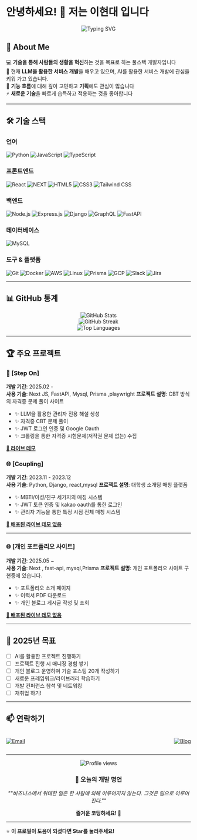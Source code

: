 # 안녕하세요! 👋 저는 이현대 입니다

<div align="center">
  <img src="https://readme-typing-svg.herokuapp.com?font=Fira+Code&size=30&pause=1000&color=36BCF7FF&center=true&vCenter=true&width=600&lines=%ED%92%80%EC%8A%A4%ED%83%9D+%EA%B0%9C%EB%B0%9C%EC%9E%90+%7C+Full+Stack+Developer;%EC%B0%BD%EC%9D%98%EC%A0%81+%EB%AC%B8%EC%A0%9C+%ED%95%B4%EA%B2%B0%EC%82%AC+%7C+Problem+Solver;%ED%95%AD%EC%83%81+%EB%B0%B0%EC%9A%B0%EB%8A%94+%ED%95%99%EC%8A%B5%EC%9E%90+%7C+Lifelong+Learner" alt="Typing SVG" />
</div>

## 🚀 About Me

💻 **기술을 통해 사람들의 생활을 혁신**하는 것을 목표로 하는 풀스택 개발자입니다  
🌱 현재 **LLM을 활용한 서비스 개발**을 배우고 있으며, AI를 활용한 서비스 개발에 관심을 키워 가고 있습니다.  
🎯 **기능 흐름**에 대해 깊이 고민하고 **기획**에도 관심이 많습니다  
⚡ **새로운 기술**을 빠르게 습득하고 적용하는 것을 좋아합니다

---

## 🛠️ 기술 스택

### 언어
![Python](https://img.shields.io/badge/Python-3776AB?style=for-the-badge&logo=python&logoColor=white)
![JavaScript](https://img.shields.io/badge/JavaScript-F7DF1E?style=for-the-badge&logo=javascript&logoColor=black)
![TypeScript](https://img.shields.io/badge/TypeScript-007ACC?style=for-the-badge&logo=typescript&logoColor=white)

### 프론트엔드
![React](https://img.shields.io/badge/React-20232A?style=for-the-badge&logo=react&logoColor=61DAFB)
![NEXT](https://img.shields.io/badge/Next.js-35495E?style=for-the-badge&logo=next.js&logoColor=4FC08D)
![HTML5](https://img.shields.io/badge/HTML5-E34F26?style=for-the-badge&logo=html5&logoColor=white)
![CSS3](https://img.shields.io/badge/CSS3-1572B6?style=for-the-badge&logo=css3&logoColor=white)
![Tailwind CSS](https://img.shields.io/badge/Tailwind_CSS-38B2AC?style=for-the-badge&logo=tailwind-css&logoColor=white)

### 백엔드
![Node.js](https://img.shields.io/badge/Node.js-43853D?style=for-the-badge&logo=node.js&logoColor=white)
![Express.js](https://img.shields.io/badge/Express.js-404D59?style=for-the-badge)
![Django](https://img.shields.io/badge/Django-092E20?style=for-the-badge&logo=django&logoColor=white)
![GraphQL](https://img.shields.io/badge/GraphQL-E10098?style=for-the-badge&logo=graphql&logoColor=white)
![FastAPI](https://img.shields.io/badge/FastAPI-009688?style=for-the-badge&logo=fastapi&logoColor=white)


### 데이터베이스
![MySQL](https://img.shields.io/badge/MySQL-00000F?style=for-the-badge&logo=mysql&logoColor=white)


### 도구 & 플랫폼
![Git](https://img.shields.io/badge/Git-F05032?style=for-the-badge&logo=git&logoColor=white)
![Docker](https://img.shields.io/badge/Docker-2496ED?style=for-the-badge&logo=docker&logoColor=white)
![AWS](https://img.shields.io/badge/AWS-232F3E?style=for-the-badge&logo=amazon-aws&logoColor=white)
![Linux](https://img.shields.io/badge/Linux-FCC624?style=for-the-badge&logo=linux&logoColor=black)
![Prisma](https://img.shields.io/badge/Prisma-2D3748?style=for-the-badge&logo=prisma&logoColor=white)
![GCP](https://img.shields.io/badge/GCP-4285F4?style=for-the-badge&logo=google-cloud&logoColor=white)
![Slack](https://img.shields.io/badge/Slack-4A154B?style=for-the-badge&logo=slack&logoColor=white)
![Jira](https://img.shields.io/badge/Jira-0052CC?style=for-the-badge&logo=jira&logoColor=white)


---

## 📊 GitHub 통계

<div align="center">
  <img src="https://github-readme-stats.vercel.app/api?username=kicet3&show_icons=true&theme=radical&hide_border=true&count_private=true" alt="GitHub Stats" />
</div>

<div align="center">
  <img src="https://github-readme-streak-stats.herokuapp.com/?user=kicet3&theme=radical&hide_border=true" alt="GitHub Streak" />
</div>

<div align="center">
  <img src="https://github-readme-stats.vercel.app/api/top-langs/?username=kicet3&layout=compact&theme=radical&hide_border=true" alt="Top Languages" />
</div>

---

## 🏆 주요 프로젝트

### 📱 [Step On]
**개발 기간**: 2025.02 -   
**사용 기술**: Next JS, FastAPI, Mysql, Prisma ,playwright 
**프로젝트 설명**: CBT 방식의 자격증 문제 풀이 사이트 
- ✨ LLM을 활용한 관리자 전용 해설 생성
- ✨ 자격증 CBT 문제 풀이
- ✨ JWT 로그인 인증 및 Google Oauth
- ✨ 크롤링을 통한 자격증 시험문제(저작권 문제 없는) 수집 

**[🔗 라이브 데모](stepon.team)** 

### 🌐 [Coupling]
**개발 기간**: 2023.11 - 2023.12  
**사용 기술**: Python, Django, react,mysql 
**프로젝트 설명**: 대학생 소개팅 매칭 플랫폼
- ✨ MBTI/이성/친구 세가지의 매칭 시스템
- ✨ JWT 토큰 인증 및 kakao oauth를 통한 로그인
- ✨ 관리자 기능을 통한 특정 시점 전체 매칭 시스템

**[🔗 배포된 라이브 데모 없음]()**

---

### 🌐 [개인 포트폴리오 사이트]
**개발 기간**: 2025.05 ~  
**사용 기술**: Next , fast-api, mysql,Prisma
**프로젝트 설명**: 개인 포트폴리오 사이트 구현중에 있습니다.
- ✨ 포트폴리오 소개 페이지
- ✨ 이력서 PDF 다운로드 
- ✨ 개인 블로그 게시글 작성 및 조회

**[🔗 배포된 라이브 데모 없음]()**

---
## 🎯 2025년 목표

- [ ] AI를 활용한 프로젝트 진행하기
- [ ] 프로젝트 진행 시 매니징 경험 쌓기
- [ ] 개인 블로그 운영하며 기술 포스팅 20개 작성하기
- [ ] 새로운 프레임워크/라이브러리 학습하기
- [ ] 개발 컨퍼런스 참석 및 네트워킹
- [ ] 재취업 하기!
---

## 📫 연락하기

<div style ="width:100%; display:flex; justify-content:space-between">

[![Email](https://img.shields.io/badge/Email-D14836?style=for-the-badge&logo=gmail&logoColor=white)](mailto:kicet3@gmail.com)
<!-- [![LinkedIn](https://img.shields.io/badge/LinkedIn-0077B5?style=for-the-badge&logo=linkedin&logoColor=white)](https://linkedin.com/in/yourprofile) -->
[![Blog](https://img.shields.io/badge/Blog-FF5722?style=for-the-badge&logo=blogger&logoColor=white)](https://develop-linker.tistory.com/)
<!-- [![Portfolio](https://img.shields.io/badge/Portfolio-000000?style=for-the-badge&logo=About.me&logoColor=white)](https://yourportfolio.com) -->

</div>

---

<div align="center">
  <img src="https://komarev.com/ghpvc/?username=kicet3&color=blueviolet&style=flat-square&label=Profile+Views" alt="Profile views" />
</div>

<div align="center">
  
### 💭 오늘의 개발 명언
*""비즈니스에서 위대한 일은 한 사람에 의해 이루어지지 않는다. 그것은 팀으로 이루어진다.""*

**즐거운 코딩하세요! 🚀**

</div>

---

⭐ **이 프로필이 도움이 되셨다면 Star를 눌러주세요!**